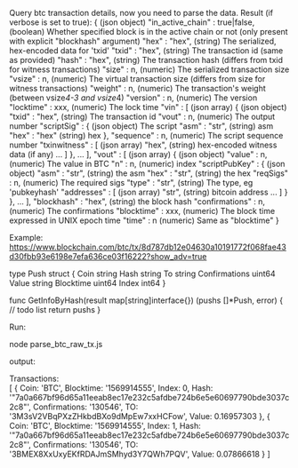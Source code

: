 Query btc transaction details, now you need to parse the data.
Result (if verbose is set to true):
{                                    (json object)
  "in_active_chain" : true|false,    (boolean) Whether specified block is in the active chain or not (only present with explicit "blockhash" argument)
  "hex" : "hex",                     (string) The serialized, hex-encoded data for 'txid'
  "txid" : "hex",                    (string) The transaction id (same as provided)
  "hash" : "hex",                    (string) The transaction hash (differs from txid for witness transactions)
  "size" : n,                        (numeric) The serialized transaction size
  "vsize" : n,                       (numeric) The virtual transaction size (differs from size for witness transactions)
  "weight" : n,                      (numeric) The transaction's weight (between vsize*4-3 and vsize*4)
  "version" : n,                     (numeric) The version
  "locktime" : xxx,                  (numeric) The lock time
  "vin" : [                          (json array)
    {                                (json object)
      "txid" : "hex",                (string) The transaction id
      "vout" : n,                    (numeric) The output number
      "scriptSig" : {                (json object) The script
        "asm" : "str",               (string) asm
        "hex" : "hex"                (string) hex
      },
      "sequence" : n,                (numeric) The script sequence number
      "txinwitness" : [              (json array)
        "hex",                       (string) hex-encoded witness data (if any)
        ...
      ]
    },
    ...
  ],
  "vout" : [                         (json array)
    {                                (json object)
      "value" : n,                   (numeric) The value in BTC
      "n" : n,                       (numeric) index
      "scriptPubKey" : {             (json object)
        "asm" : "str",               (string) the asm
        "hex" : "str",               (string) the hex
        "reqSigs" : n,               (numeric) The required sigs
        "type" : "str",              (string) The type, eg 'pubkeyhash'
        "addresses" : [              (json array)
          "str",                     (string) bitcoin address
          ...
        ]
      }
    },
    ...
  ],
  "blockhash" : "hex",               (string) the block hash
  "confirmations" : n,               (numeric) The confirmations
  "blocktime" : xxx,                 (numeric) The block time expressed in UNIX epoch time
  "time" : n                         (numeric) Same as "blocktime"
}


Example: 
https://www.blockchain.com/btc/tx/8d787db12e04630a10191772f068fae43d30fbb93e6198e7efa636ce03f16222?show_adv=true

type Push struct {
	Coin          string
	Hash          string
	To            string
	Confirmations uint64
	Value         string
	Blocktime     uint64
	Index          int64
}

func GetInfoByHash(result map[string]interface{}) (pushs []*Push, error) {
	// todo list
	return pushs
}

Run:

node parse_btc_raw_tx.js

output:

Transactions:   
[
  {
    Coin: 'BTC',
    Blocktime: '1569914555',
    Index: 0,
    Hash: '"7a0a667bf96d65a11eeab8ec17e232c5afdbe724b6e5e60697790bde3037c2c8"',
    Confirmations: '130546',
    TO: '3M3sV2VBqPXzZHkbdBXo9dMpEw7xxHCFow',
    Value: 0.16957303
  },
  {
    Coin: 'BTC',
    Blocktime: '1569914555',
    Index: 1,
    Hash: '"7a0a667bf96d65a11eeab8ec17e232c5afdbe724b6e5e60697790bde3037c2c8"',
    Confirmations: '130546',
    TO: '3BMEX8XxUxyEKfRDAJmSMhyd3Y7QWh7PQV',
    Value: 0.07866618
  }
]
